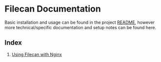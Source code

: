 # Filecan Documentation

Basic installation and usage can be found in the project [README](../README.md), however more technical/specific documentation and setup notes can be found here.

## Index
1. [Using Filecan with Nginx](./nginx.md)